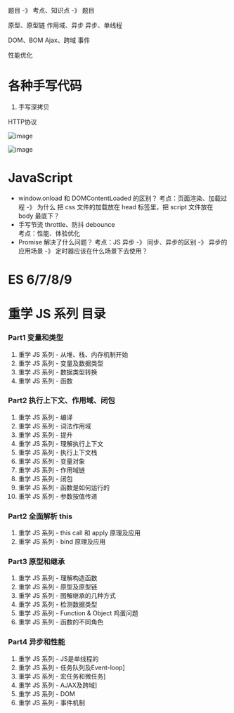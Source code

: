 
题目 -》 考点、知识点 -》 题目

原型、原型链
作用域、异步
异步、单线程

DOM、BOM
Ajax、跨域
事件

性能优化


# 各种手写代码
1. 手写深拷贝

HTTP协议

![image](https://user-images.githubusercontent.com/22387652/88448616-32143480-ce72-11ea-876d-035e71625625.png)

![image](https://user-images.githubusercontent.com/22387652/88448656-a9e25f00-ce72-11ea-8333-f98e9ae17ebb.png)

# JavaScript


- window.onload 和 DOMContentLoaded 的区别？
    考点：页面渲染、加载过程 -》 为什么 把 css 文件的加载放在 head 标签里，把 script 文件放在 body 最底下？
- 手写节流 throttle、防抖 debounce   
    考点：性能、体验优化
- Promise 解决了什么问题？
    考点：JS 异步 -》 同步、异步的区别 -》 异步的应用场景 -》 定时器应该在什么场景下去使用？





# ES 6/7/8/9

# 重学 JS 系列 目录
### Part1 变量和类型
1. 重学 JS 系列 - 从堆、栈、内存机制开始
2. 重学 JS 系列 - 变量及数据类型
3. 重学 JS 系列 - 数据类型转换
4. 重学 JS 系列 - 函数

### Part2 执行上下文、作用域、闭包
1. 重学 JS 系列 - 编译
2. 重学 JS 系列 - 词法作用域
3. 重学 JS 系列 - 提升
4. 重学 JS 系列 - 理解执行上下文
5. 重学 JS 系列 - 执行上下文栈
6. 重学 JS 系列 - 变量对象
7. 重学 JS 系列 - 作用域链
8. 重学 JS 系列 - 闭包
9. 重学 JS 系列 - 函数是如何运行的
10. 重学 JS 系列 - 参数按值传递

### Part2 全面解析 this
1. 重学 JS 系列 - this call 和 apply 原理及应用
3. 重学 JS 系列 - bind 原理及应用

### Part3 原型和继承
1. 重学 JS 系列 - 理解构造函数
2. 重学 JS 系列 - 原型及原型链
3. 重学 JS 系列 - 图解继承的几种方式
4. 重学 JS 系列 - 检测数据类型
5. 重学 JS 系列 - Function & Object 鸡蛋问题
6. 重学 JS 系列 - 函数的不同角色

### Part4 异步和性能

1. 重学 JS 系列 - JS是单线程的
2. 重学 JS 系列 - 任务队列及Event-loop]
3. 重学 JS 系列 - 宏任务和微任务]
4. 重学 JS 系列 - AJAX及跨域]
5. 重学 JS 系列 - DOM
6. 重学 JS 系列 - 事件机制



<!-- # JS 专题系列目录
- JS专题系列（1）- 字符串（回流等）
- JS专题系列（2）- 数组（去重、扁平化、最值等）
- JS专题系列（3）- 深浅拷贝
- JS专题系列（4）- 防抖、节流
- JS专题系列（5）- 性能优化
- JS专题系列（6）- 正则 -->


